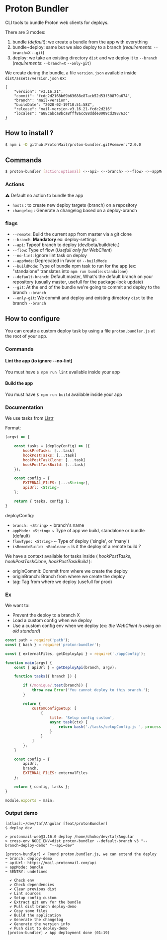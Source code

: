 # Proton Bundler

CLI tools to bundle Proton web clients for deploys.

There are 3 modes:

1. bundle (_default_): we create a bundle from the app with everything
2. bundle+deploy: same but we also deploy to a branch (_requirements_: `--branch=X` `--git`)
3. deploy: we take an existing directory `dist` and we deploy it to `--branch` (_requirements_: `--branch=X` `--only-git`)

We create during the bundle, a file `version.json` available inside `dist/assets/version.json`
ex:
```jsonc
{
    "version": "v3.16.21",
    "commit": "fcdc2d2168b69b63688e87acb52d53f30879a674",
    "branch": "mail-version",
    "buildDate": "2020-02-19T10:51:58Z",
    "release": "mail-version-v3.16.21-fcdc2d216"
    "locales": "a88cabca8bca8fff8acc88ddde0009cd398763c"
}
```

## How to install ?

```sh
$ npm i -D github:ProtonMail/proton-bundler.git#semver:^2.0.0
```

## Commands

```sh
$ proton-bundler [action:optional] <--api> <--branch> <--flow> <--appMode> <--default-branch>
```

### Actions

:warning: Default no action to bundle the app

- `hosts` : to create new deploy targets (branch) on a repository
- `changelog` : Generate a changelog based on a deploy-branch

### flags
- `--remote`: Build the current app from master via a git clone
- `--branch`: **Mandatory** ex: deploy-settings
- `--api`: Typeof branch to deploy (dev/beta/build/etc.)
- `--flow`: Type of flow (_Usefull only for WebClient_)
- `--no-lint`: Ignore lint task on deploy
- `--appMode`: Deprecated in favor or `--buildMode`
- `--buildMode`: Type of bundle npm task to run for the app (ex: "standalone" translates into `npm run bundle:standalone`)
- `--default-branch`: Default master, What's the default branch on your repository (usually master, usefull for the package-lock update)
- `--git`: At the end of the bundle we're going to commit and deploy to the branch `--branch`
- `--only-git`: We commit and deploy and existing directory `dist` to the branch `--branch`


## How to configure

You can create a custom deploy task by using a file `proton.bundler.js` at the root of your app.

### Commands

#### Lint the app (to ignore --no-lint)

You must have `$ npm run lint` available inside your app

#### Build the app

You must have `$ npm run build` available inside your app

### Documentation

We use tasks from [Listr](https://github.com/SamVerschueren/listr#usage)

Format:

```js
(argv) => {

    const tasks = (deployConfig) => ({
        hookPreTasks: [...task]
        hookPostTasks: [...task]
        hookPostTaskClone: [...task]
        hookPostTaskBuild: [...task]
    });

    const config = {
        EXTERNAL_FILES: [...<String>],
        apiUrl: <String>
    };

    return { tasks, config };
}
```

deployConfig:

- `branch: <String>` ~ branch's name
- `appMode: <String>` ~ Type of app we build, standalone or bundle (default)
- `flowType: <String>` ~ Type of deploy ('single', or 'many')
- `isRemoteBuild: <Boolean>` ~ Is it the deploy of a remote build ?

We have a context available for tasks inside ( _hookPostTasks, hookPostTaskClone, hookPostTaskBuild_ ):

- originCommit: Commit from where we create the deploy
- originBranch: Branch from where we create the deploy
- tag: Tag from where we deploy (usefull for prod)

### Ex

We want to:
- Prevent the deploy to a branch X
- Load a custom config when we deploy
- Use a custom config env when we deploy (ex: _the WebClient is using an old standard_)

```js
const path = require('path');
const { bash } = require('proton-bundler');

const { externalFiles, getDeployApi } = require('./appConfig');

function main(argv) {
    const { apiUrl } = getDeployApi(branch, argv);

    function tasks({ branch }) {

        if (/monique/.test(branch)) {
            throw new Error('You cannot deploy to this branch.');
        }

        return {
            customConfigSetup: [
                {
                    title: 'Setup config custom',
                    async task(ctx) {
                        return bash('./tasks/setupConfig.js ', process.argv.slice(2));
                    }
                }
            ]
        };
    }

    const config = {
        apiUrl,
        branch,
        EXTERNAL_FILES: externalFiles
    };

    return { config, tasks };
}

module.exports = main;
```

### Output demo

```shell
[atlas]:~/dev/taf/Angular [feat/protonBundler]
$ deploy dev

> protonmail-web@3.16.0 deploy /home/dhoko/dev/taf/Angular
> cross-env NODE_ENV=dist proton-bundler --default-branch v3 "--branch=deploy-demo" "--api=dev"

[proton-bundler] ✔ Found proton.bundler.js, we can extend the deploy
➙ branch: deploy-demo
➙ apiUrl: https://mail.protonmail.com/api
➙ appMode: bundle
➙ SENTRY: undefined

  ✔ Check env
  ✔ Check dependencies
  ✔ Clear previous dist
  ✔ Lint sources
  ✔ Setup config custom
  ✔ Extract git env for the bundle
  ✔ Pull dist branch deploy-demo
  ✔ Copy some files
  ✔ Build the application
  ✔ Generate the changelog
  ✔ Generate the version info
  ✔ Push dist to deploy-demo
 [proton-bundler] ✔ App deployment done (01:19)
```
